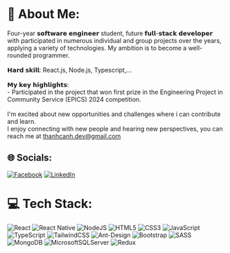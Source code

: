 # 💫 About Me:
Four-year 𝘀𝗼𝗳𝘁𝘄𝗮𝗿𝗲 𝗲𝗻𝗴𝗶𝗻𝗲𝗲𝗿 student, future 𝗳𝘂𝗹𝗹-𝘀𝘁𝗮𝗰𝗸 𝗱𝗲𝘃𝗲𝗹𝗼𝗽𝗲𝗿 with participated in numerous individual and group projects over the years, applying a variety of technologies. My ambition is to become a well-rounded programmer.<br><br>𝗛𝗮𝗿𝗱 𝘀𝗸𝗶𝗹𝗹: React.js, Node.js, Typescript,...<br><br>𝗠𝘆 𝗸𝗲𝘆 𝗵𝗶𝗴𝗵𝗹𝗶𝗴𝗵𝘁𝘀: <br>- Participated in the project that won first prize in the Engineering Project in Community Service (EPICS) 2024 competition.<br><br>I'm excited about new opportunities and challenges where i can contribute and learn.<br>I enjoy connecting with new people and hearing new perspectives, you can reach me at thanhcanh.dev@gmail.com

## 🌐 Socials:
[![Facebook](https://img.shields.io/badge/Facebook-%231877F2.svg?logo=Facebook&logoColor=white)](https://facebook.com/thanhcanhit) 
[![LinkedIn](https://img.shields.io/badge/LinkedIn-%230077B5.svg?logo=linkedin&logoColor=white)](https://linkedin.com/in/thanhcanhit) 

# 💻 Tech Stack:
![React](https://img.shields.io/badge/react-%2320232a.svg?style=flat&logo=react&logoColor=%2361DAFB)
![React Native](https://img.shields.io/badge/react_native-%2320232a.svg?style=flat&logo=react&logoColor=%2361DAFB) 
![NodeJS](https://img.shields.io/badge/node.js-6DA55F?style=flat&logo=node.js&logoColor=white) 
![HTML5](https://img.shields.io/badge/html5-%23E34F26.svg?style=flat&logo=html5&logoColor=white) 
![CSS3](https://img.shields.io/badge/css3-%231572B6.svg?style=flat&logo=css3&logoColor=white) 
![JavaScript](https://img.shields.io/badge/javascript-%23323330.svg?style=flat&logo=javascript&logoColor=%23F7DF1E) 
![TypeScript](https://img.shields.io/badge/typescript-%23007ACC.svg?style=flat&logo=typescript&logoColor=white) 
![TailwindCSS](https://img.shields.io/badge/tailwindcss-%2338B2AC.svg?style=flat&logo=tailwind-css&logoColor=white) 
![Ant-Design](https://img.shields.io/badge/-AntDesign-%230170FE?style=flat&logo=ant-design&logoColor=white) 
![Bootstrap](https://img.shields.io/badge/bootstrap-%238511FA.svg?style=flat&logo=bootstrap&logoColor=white)
![SASS](https://img.shields.io/badge/SASS-hotpink.svg?style=flat&logo=SASS&logoColor=white) 
![MongoDB](https://img.shields.io/badge/MongoDB-%234ea94b.svg?style=flat&logo=mongodb&logoColor=white) 
![MicrosoftSQLServer](https://img.shields.io/badge/Microsoft%20SQL%20Server-CC2927?style=flat&logo=microsoft%20sql%20server&logoColor=white)
![Redux](https://img.shields.io/badge/redux-%23593d88.svg?style=flat&logo=redux&logoColor=white)

<!-- Proudly created with GPRM ( https://gprm.itsvg.in ) -->
